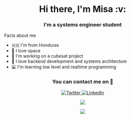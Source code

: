 <h1 align="center"> Hi there, I'm Misa :v: </h1>

<h3 align="center"> I'm a systems engineer student</h3>

Facts about me

- :honduras: I'm from Honduras
- :rocket: I love space
- :satellite: I'm working on a cubesat project
- :file_folder: I love backend development and systems architecture
- :computer: I'm learning low level and realtime programming

<h3 align="center"><strong>You can contact me on 📱</strong></h3>
<p align="center">
<a href="https://twitter.com/misa9827" target="_blank"><img alt="Twitter" src="https://img.shields.io/badge/twitter-%231DA1F2.svg?&style=for-the-badge&logo=twitter&logoColor=white" />
</a> 
<a href="https://linkedin.com/in/misael-landero-79a8ab175" target="_blank"><img alt="LinkedIn" src="https://img.shields.io/badge/linkedin-%230077B5.svg?&style=for-the-badge&logo=linkedin&logoColor=white" /></a> 
</p>

<p align='center'>
  <a href="https://github.com/anuraghazra/github-readme-stats">
  <!-- Change the `github-readme-stats.anuraghazra1.vercel.app` to `github-readme-stats.vercel.app`  -->
 <img align="center" src="https://github-readme-stats.anuraghazra1.vercel.app/api/top-langs/?username=Misael1998&layout=compact&count_private=true&theme=vue-dark" />
</a>
</p>

<p align='center'>
  <a href="https://github.com/anuraghazra/github-readme-stats">
  <!-- Change the `github-readme-stats.anuraghazra1.vercel.app` to `github-readme-stats.vercel.app`  -->
  <img align="center" src="https://github-readme-stats.vercel.app/api?username=Misael1998&theme=vue-dark" />
</a>
</p>
